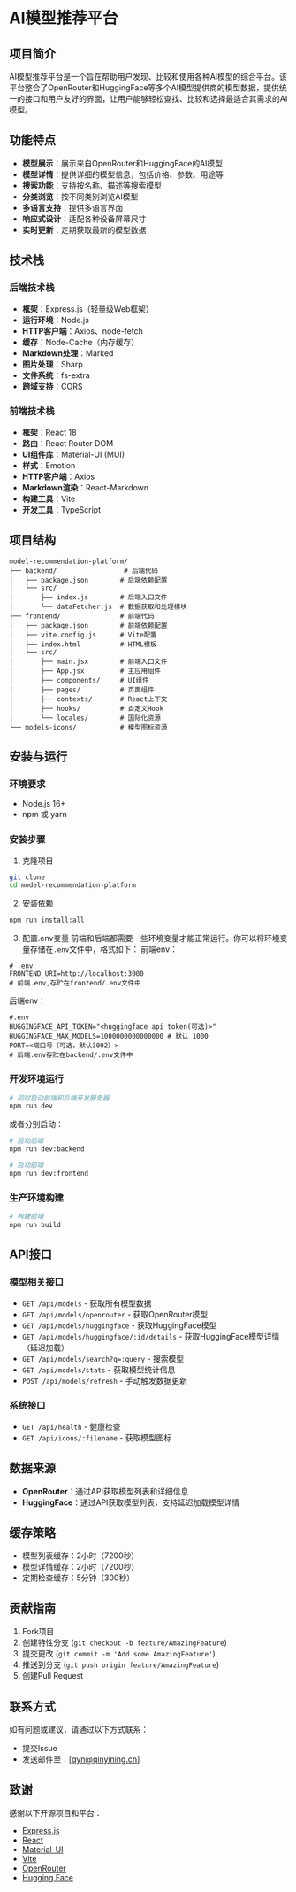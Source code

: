 # AI模型推荐平台

## 项目简介

AI模型推荐平台是一个旨在帮助用户发现、比较和使用各种AI模型的综合平台。该平台整合了OpenRouter和HuggingFace等多个AI模型提供商的模型数据，提供统一的接口和用户友好的界面，让用户能够轻松查找、比较和选择最适合其需求的AI模型。

## 功能特点

- **模型展示**：展示来自OpenRouter和HuggingFace的AI模型
- **模型详情**：提供详细的模型信息，包括价格、参数、用途等
- **搜索功能**：支持按名称、描述等搜索模型
- **分类浏览**：按不同类别浏览AI模型
- **多语言支持**：提供多语言界面
- **响应式设计**：适配各种设备屏幕尺寸
- **实时更新**：定期获取最新的模型数据

## 技术栈

### 后端技术栈

- **框架**：Express.js（轻量级Web框架）
- **运行环境**：Node.js
- **HTTP客户端**：Axios、node-fetch
- **缓存**：Node-Cache（内存缓存）
- **Markdown处理**：Marked
- **图片处理**：Sharp
- **文件系统**：fs-extra
- **跨域支持**：CORS

### 前端技术栈

- **框架**：React 18
- **路由**：React Router DOM
- **UI组件库**：Material-UI (MUI)
- **样式**：Emotion
- **HTTP客户端**：Axios
- **Markdown渲染**：React-Markdown
- **构建工具**：Vite
- **开发工具**：TypeScript

## 项目结构

```
model-recommendation-platform/
├── backend/                 # 后端代码
│   ├── package.json        # 后端依赖配置
│   └── src/
│       ├── index.js        # 后端入口文件
│       └── dataFetcher.js  # 数据获取和处理模块
├── frontend/               # 前端代码
│   ├── package.json        # 前端依赖配置
│   ├── vite.config.js      # Vite配置
│   ├── index.html          # HTML模板
│   └── src/
│       ├── main.jsx        # 前端入口文件
│       ├── App.jsx         # 主应用组件
│       ├── components/     # UI组件
│       ├── pages/          # 页面组件
│       ├── contexts/       # React上下文
│       ├── hooks/          # 自定义Hook
│       └── locales/        # 国际化资源
└── models-icons/           # 模型图标资源
```

## 安装与运行

### 环境要求

- Node.js 16+ 
- npm 或 yarn

### 安装步骤

1. 克隆项目
```bash
git clone 
cd model-recommendation-platform
```

2. 安装依赖
```bash
npm run install:all
```

3. 配置.env变量
前端和后端都需要一些环境变量才能正常运行。你可以将环境变量存储在`.env`文件中，格式如下：
前端env：
```
# .env
FRONTEND_URI=http://localhost:3000
# 前端.env,存贮在frontend/.env文件中
```

后端env：
```
#.env
HUGGINGFACE_API_TOKEN="<huggingface api token(可选)>"
HUGGINGFACE_MAX_MODELS=1000000000000000 # 默认 1000
PORT=<端口号（可选，默认3002）>
# 后端.env存贮在backend/.env文件中
```

### 开发环境运行

```bash
# 同时启动前端和后端开发服务器
npm run dev
```

或者分别启动：

```bash
# 启动后端
npm run dev:backend

# 启动前端
npm run dev:frontend
```

### 生产环境构建

```bash
# 构建前端
npm run build
```

## API接口

### 模型相关接口

- `GET /api/models` - 获取所有模型数据
- `GET /api/models/openrouter` - 获取OpenRouter模型
- `GET /api/models/huggingface` - 获取HuggingFace模型
- `GET /api/models/huggingface/:id/details` - 获取HuggingFace模型详情（延迟加载）
- `GET /api/models/search?q=:query` - 搜索模型
- `GET /api/models/stats` - 获取模型统计信息
- `POST /api/models/refresh` - 手动触发数据更新

### 系统接口

- `GET /api/health` - 健康检查
- `GET /api/icons/:filename` - 获取模型图标

## 数据来源

- **OpenRouter**：通过API获取模型列表和详细信息
- **HuggingFace**：通过API获取模型列表，支持延迟加载模型详情

## 缓存策略

- 模型列表缓存：2小时（7200秒）
- 模型详情缓存：2小时（7200秒）
- 定期检查缓存：5分钟（300秒）

## 贡献指南

1. Fork项目
2. 创建特性分支 (`git checkout -b feature/AmazingFeature`)
3. 提交更改 (`git commit -m 'Add some AmazingFeature'`)
4. 推送到分支 (`git push origin feature/AmazingFeature`)
5. 创建Pull Request


## 联系方式

如有问题或建议，请通过以下方式联系：

- 提交Issue
- 发送邮件至：[qyn@qinyining.cn]

## 致谢

感谢以下开源项目和平台：

- [Express.js](https://expressjs.com/)
- [React](https://reactjs.org/)
- [Material-UI](https://mui.com/)
- [Vite](https://vitejs.dev/)
- [OpenRouter](https://openrouter.ai/)
- [Hugging Face](https://huggingface.co/)
